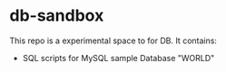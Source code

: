 # db-sandbox
This repo is a experimental space to for DB. 
It contains:
- SQL scripts for MySQL sample Database "WORLD"
